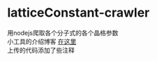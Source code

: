 # latticeConstant-crawler
用nodejs爬取各个分子式的各个晶格参数
<br>
小工具的介绍博客  [在这里](https://blog.csdn.net/aeiwv/article/details/80443522)
<br>
上传的代码添加了些注释
